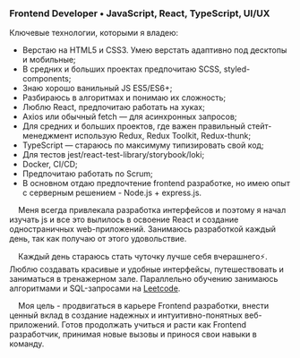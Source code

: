 ### Frontend Developer • JavaScript, React, TypeScript, UI/UX
Ключевые технологии, которыми я владею:
  + Верстаю на HTML5 и CSS3. Умею верстать адаптивно под десктопы и
мобильные;
  + В средних и больших проектах предпочитаю SCSS, styled-components;
  + Знаю хорошо ванильный JS ES5/ES6+;
  + Разбираюсь в алгоритмах и понимаю их сложность;
  + Люблю React, предпочитаю работать на хуках;
  + Axios или обычный fetch — для асинхронных запросов;
  + Для средних и больших проектов, где важен правильный стейт-менеджмент
  использую Redux, Redux Toolkit, Redux-thunk;
  + TypeScript — стараюсь по максимуму типизировать свой код;
  + Для тестов jest/react-test-library/storybook/loki;
  + Docker, CI/CD;
  + Предпочитаю работать по Scrum;
  + В основном отдаю предпочтение frontend разработке, но имею опыт с серверным решением - Node.js + express.js.


&nbsp;&nbsp;&nbsp;&nbsp;Меня всегда привлекала разработка интерфейсов и поэтому я начал изучать js и все это
вылилось в освоение React и создание одностраничных web-приложений. Занимаюсь разработкой каждый день,
так как получаю от этого удовольствие.
  
  
&nbsp;&nbsp;&nbsp;&nbsp;Каждый день стараюсь стать чуточку лучше себя вчерашнего⚡. Люблю создавать красивые и удобные интерфейсы, 
путешествовать и заниматься в тренажерном зале. Параллельно обучению занимаюсь алгоритмами и SQL-запросами на [Leetcode](https://leetcode.com/Danya_1/ "Leetcode").
  
  
&nbsp;&nbsp;&nbsp;&nbsp;Моя цель - продвигаться в карьере Frontend разработки, внести ценный вклад в создание надежных и интуитивно-понятных веб-приложений. Готов продолжать учиться и расти как Frontend разработчик, принимая новые вызовы и принося свои навыки в команду.
